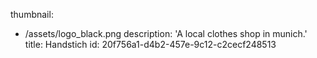 thumbnail:
  - /assets/logo_black.png
description: 'A local clothes shop in munich.'
title: Handstich
id: 20f756a1-d4b2-457e-9c12-c2cecf248513
